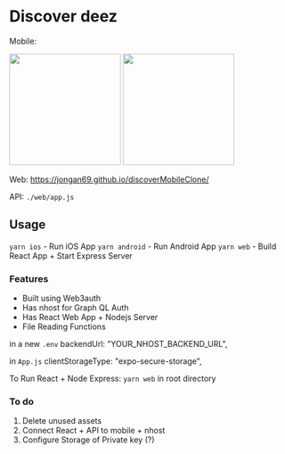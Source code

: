 # Discover deez

Mobile: 

<img
    src="https://user-images.githubusercontent.com/29899042/196787281-41716a7a-0dff-4eef-9286-d4d9cffa5679.png" width="200">
<img
    src="https://user-images.githubusercontent.com/29899042/196787161-a1f6b2d4-b0c4-44d0-96f7-64bfcd69fd11.png" width="200">
    
    
Web: 
    https://jongan69.github.io/discoverMobileClone/
    
API:
`./web/app.js`

## Usage

`yarn ios` - Run iOS App
`yarn android` - Run Android App
`yarn web` - Build React App + Start Express Server

### Features

- Built using Web3auth
- Has nhost for Graph QL Auth
- Has React Web App + Nodejs Server
- File Reading Functions

in a new `.env`
   backendUrl: "YOUR_NHOST_BACKEND_URL",

in `App.js`
  clientStorageType: "expo-secure-storage",

To Run React + Node Express:
  `yarn web` in root directory

### To do

1. Delete unused assets
2. Connect React + API to mobile + nhost
3. Configure Storage of Private key (?)
